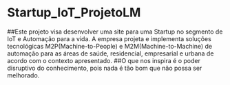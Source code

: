 # Startup_IoT_ProjetoLM
##Este projeto visa desenvolver uma site para uma Startup no segmento de IoT e Automação para a vida.
A empresa projeta e implementa soluções tecnológicas M2P(Machine-to-People) e M2M(Machine-to-Machine) de automação para as áreas de saúde, residencial, empresarial e urbana de acordo com o contexto apresentado.
##O que nos inspira é o poder disruptivo do conhecimento, pois nada é tão bom que não possa ser melhorado.
